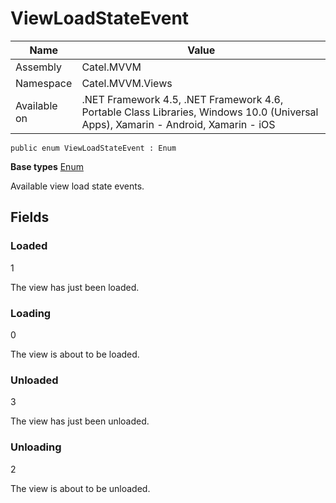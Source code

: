 

# ViewLoadStateEvent

Name|Value
---|---
Assembly|Catel.MVVM
Namespace|Catel.MVVM.Views
Available on|.NET Framework 4.5, .NET Framework 4.6, Portable Class Libraries, Windows 10.0 (Universal Apps), Xamarin - Android, Xamarin - iOS

```
public enum ViewLoadStateEvent : Enum
```

**Base types**
[Enum]()


Available view load state events.



## Fields

### Loaded
1

The view has just been loaded.



### Loading
0

The view is about to be loaded.



### Unloaded
3

The view has just been unloaded.



### Unloading
2

The view is about to be unloaded.



